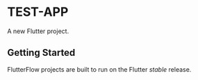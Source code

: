 # TEST-APP

A new Flutter project.

## Getting Started

FlutterFlow projects are built to run on the Flutter _stable_ release.
